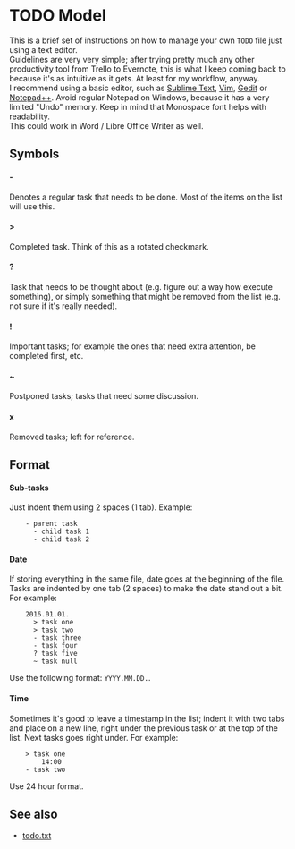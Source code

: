 # TODO Model

This is a brief set of instructions on how to manage your own `TODO` file just using a text editor.  
Guidelines are very very simple; after trying pretty much any other productivity tool from Trello to Evernote, this is what I keep coming back to because it's as intuitive as it gets. At least for my workflow, anyway.  
I recommend using a basic editor, such as [Sublime Text](http://www.sublimetext.com/), [Vim](http://www.vim.org/), [Gedit](https://wiki.gnome.org/Apps/Gedit) or [Notepad++](https://notepad-plus-plus.org/). Avoid regular Notepad on Windows, because it has a very limited "Undo" memory. Keep in mind that Monospace font helps with readability.  
This could work in Word / Libre Office Writer as well.

## Symbols

#### -

Denotes a regular task that needs to be done. Most of the items on the list will use this.

#### >

Completed task. Think of this as a rotated checkmark.

#### ?

Task that needs to be thought about (e.g. figure out a way how execute something), or simply something that might be removed from the list (e.g. not sure if it's really needed).

#### !

Important tasks; for example the ones that need extra attention, be completed first, etc.

#### ~

Postponed tasks; tasks that need some discussion.

#### x

Removed tasks; left for reference.

## Format

#### Sub-tasks

Just indent them using 2 spaces (1 tab). Example:

        - parent task
          - child task 1
          - child task 2

#### Date

If storing everything in the same file, date goes at the beginning of the file. Tasks are indented by one tab (2 spaces) to make the date stand out a bit. For example:

        2016.01.01.
          > task one
          > task two
          - task three
          - task four
          ? task five
          ~ task null

Use the following format: `YYYY.MM.DD.`.

#### Time

Sometimes it's good to leave a timestamp in the list; indent it with two tabs and place on a new line, right under the previous task or at the top of the list. Next tasks goes right under. For example:

        > task one
            14:00
        - task two

Use 24 hour format.

## See also

- [todo.txt](http://todotxt.com/)
